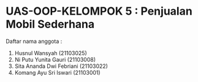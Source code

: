 # UAS-OOP-KELOMPOK 5 : Penjualan Mobil Sederhana

Daftar nama anggota :

  1.  Husnul Wansyah (21103025)
  2.  Ni Putu Yunita Gauri (21103008)
  3.  Sita Ananda Dwi Febriani (21103022)
  4.  Komang Ayu Sri Iswari (21103001)
